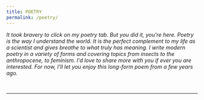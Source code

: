 ```yaml
---
title: POETRY
permalink: /poetry/
---
```


*It took bravery to click on my poetry tab.  But you did it, you're here.  Poetry is the way I understand the world.  It is the perfect complement to my life as a scientist and gives breathe to what truly has meaning.  I write modern poetry in a variety of forms and covering topics from insects to the anthropocene, to feminism.  I'd love to share more with you if ever you are interested.  For now, I'll let you enjoy this long-form poem from a few years ago.*

<br>

<hr>
